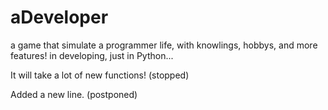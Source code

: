 # aDeveloper
a game that simulate a programmer life, with knowlings, hobbys, and more features!
in developing, just in Python...

It will take a lot of new functions! (stopped)

Added a new line.
(postponed)
